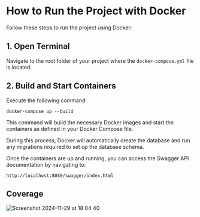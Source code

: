 # How to Run the Project with Docker

Follow these steps to run the project using Docker:

## 1. Open Terminal

Navigate to the root folder of your project where the `docker-compose.yml` file is located.

## 2. Build and Start Containers

Execute the following command:

```docker-compose up --build```


This command will build the necessary Docker images and start the containers as defined in your Docker Compose file.

During this process, Docker will automatically create the database and run any migrations required to set up the database schema.

Once the containers are up and running, you can access the Swagger API documentation by navigating to:

```http://localhost:8080/swagger/index.html```


## Coverage
![Screenshot 2024-11-29 at 18 04 40](https://github.com/user-attachments/assets/997a5de8-12b4-438a-b00d-0ac74a7f60f3)

